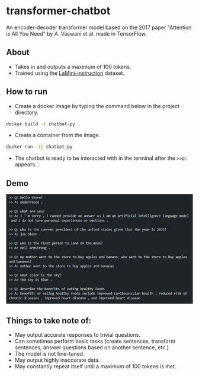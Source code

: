 # transformer-chatbot
An encoder-decoder transformer model based on the 2017 paper "Attention is All You Need" by A. Vaswani et al. made in TensorFlow.

## About
- Takes in and outputs a maximum of 100 tokens.
- Trained using the <a href="https://huggingface.co/datasets/MBZUAI/LaMini-instruction" target="_blank">LaMini-instruction</a> dataset.

## How to run
- Create a docker image by typing the command below in the project directory.
```bash
docker build -t chatbot-py .
```
- Create a container from the image.
```bash
docker run -it chatbot-py 
```
- The chatbot is ready to be interacted with in the terminal after the `>>Q:` appears.

## Demo
<img src="display_img/display_img.jpg"/>


## Things to take note of:
- May output accurate responses to trivial questions.
- Can sometimes perform basic tasks (create sentences, transform sentences, answer questions based on another sentence, etc.)
- The model is not fine-tuned.
- May output highly inaccurate data.
- May constantly repeat itself until a maximum of 100 tokens is met.
